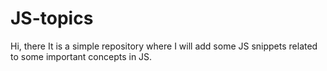 # JS-topics
Hi, there
It is a simple repository where I will add some JS snippets related to some important concepts in JS.
